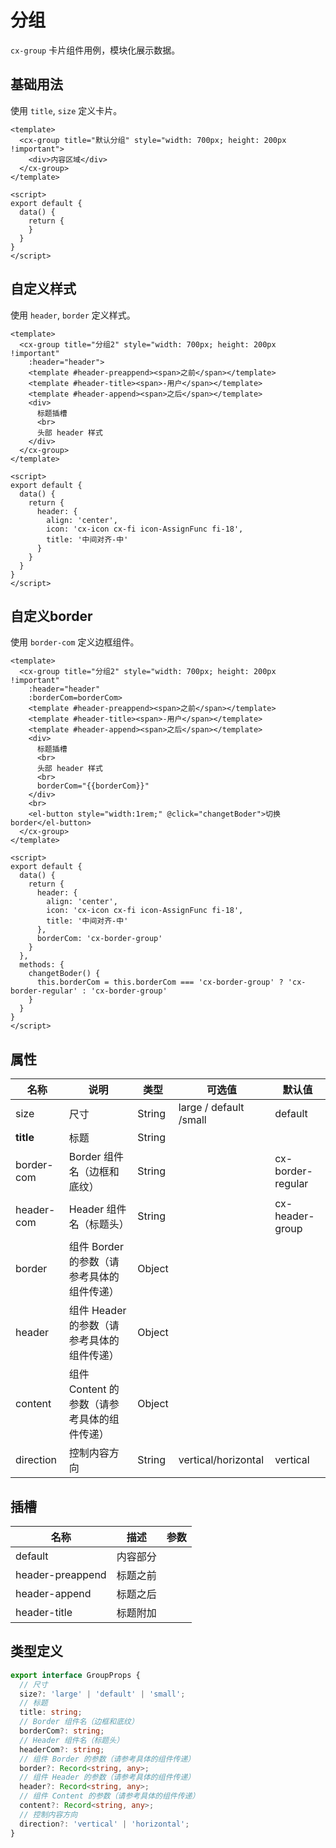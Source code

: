 # 分组

`cx-group` 卡片组件用例，模块化展示数据。

## 基础用法

使用 `title`, `size` 定义卡片。

```vue
<template>
  <cx-group title="默认分组" style="width: 700px; height: 200px !important">
    <div>内容区域</div>
  </cx-group>
</template>

<script>
export default {
  data() {
    return {
    }
  }
}
</script>
```

## 自定义样式

使用 `header`, `border` 定义样式。

```vue
<template>
  <cx-group title="分组2" style="width: 700px; height: 200px !important"
    :header="header">
    <template #header-preappend><span>之前</span></template>
    <template #header-title><span>-用户</span></template>
    <template #header-append><span>之后</span></template>
    <div>
      标题插槽
      <br>
      头部 header 样式
    </div>
  </cx-group>
</template>

<script>
export default {
  data() {
    return {
      header: {
        align: 'center',
        icon: 'cx-icon cx-fi icon-AssignFunc fi-18',
        title: '中间对齐-中'
      }
    }
  }
}
</script>
```

## 自定义border

使用 `border-com` 定义边框组件。

```vue
<template>
  <cx-group title="分组2" style="width: 700px; height: 200px !important"
    :header="header"
    :borderCom=borderCom>
    <template #header-preappend><span>之前</span></template>
    <template #header-title><span>-用户</span></template>
    <template #header-append><span>之后</span></template>
    <div>
      标题插槽
      <br>
      头部 header 样式
      <br>
      borderCom="{{borderCom}}"
    </div>
    <br>
    <el-button style="width:1rem;" @click="changetBoder">切换border</el-button>
  </cx-group>
</template>

<script>
export default {
  data() {
    return {
      header: {
        align: 'center',
        icon: 'cx-icon cx-fi icon-AssignFunc fi-18',
        title: '中间对齐-中'
      },
      borderCom: 'cx-border-group'
    }
  },
  methods: {
    changetBoder() {
      this.borderCom = this.borderCom === 'cx-border-group' ? 'cx-border-regular' : 'cx-border-group'
    }
  }
}
</script>
```

## 属性

| 名称 | 说明 | 类型 | 可选值 | 默认值 |
| ----- | ----- | ----- | ----- | ----- |
| size | 尺寸 | String | large / default /small | default |
| **title** | 标题 | String | | |
| border-com | Border 组件名（边框和底纹） | String | | cx-border-regular |
| header-com | Header 组件名（标题头） | String | | cx-header-group |
| border | 组件 Border 的参数（请参考具体的组件传递） | Object | | |
| header | 组件 Header 的参数（请参考具体的组件传递） | Object | | |
| content | 组件 Content 的参数（请参考具体的组件传递） | Object | | |
| direction | 控制内容方向 | String | vertical/horizontal | vertical |

## 插槽

| 名称 | 描述 | 参数 |
| ---- | --- | --- |
| default | 内容部分 | |
| header-preappend | 标题之前 | |
| header-append | 标题之后 | |
| header-title | 标题附加 | |

## 类型定义

```ts
export interface GroupProps {
  // 尺寸
  size?: 'large' | 'default' | 'small';
  // 标题
  title: string;
  // Border 组件名（边框和底纹）
  borderCom?: string;
  // Header 组件名（标题头）
  headerCom?: string;
  // 组件 Border 的参数（请参考具体的组件传递）
  border?: Record<string, any>;
  // 组件 Header 的参数（请参考具体的组件传递）
  header?: Record<string, any>;
  // 组件 Content 的参数（请参考具体的组件传递）
  content?: Record<string, any>;
  // 控制内容方向
  direction?: 'vertical' | 'horizontal';
}
``` 
